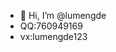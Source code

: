 - 👋 Hi, I’m @lumengde
- QQ:760949169
- vx:lumengde123

<!---
lumengde/lumengde is a ✨ special ✨ repository because its `README.md` (this file) appears on your GitHub profile.
You can click the Preview link to take a look at your changes.
--->
